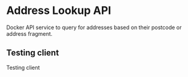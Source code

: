 # Address Lookup API

Docker API service to query for addresses based on their postcode or address fragment.

## Testing client

Testing client
